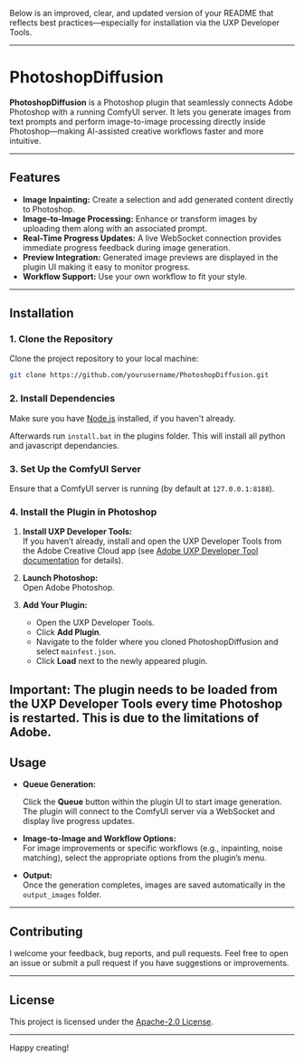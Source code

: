 Below is an improved, clear, and updated version of your README that reflects best practices—especially for installation via the UXP Developer Tools.

---

# PhotoshopDiffusion

**PhotoshopDiffusion** is a Photoshop plugin that seamlessly connects Adobe Photoshop with a running ComfyUI server. It lets you generate images from text prompts and perform image-to-image processing directly inside Photoshop—making AI-assisted creative workflows faster and more intuitive.

---

## Features
- **Image Inpainting:** Create a selection and add generated content directly to Photoshop.
- **Image-to-Image Processing:** Enhance or transform images by uploading them along with an associated prompt.
- **Real-Time Progress Updates:** A live WebSocket connection provides immediate progress feedback during image generation.
- **Preview Integration:** Generated image previews are displayed in the plugin UI making it easy to monitor progress.
- **Workflow Support:** Use your own workflow to fit your style.

---

## Installation

### 1. Clone the Repository

Clone the project repository to your local machine:

```sh
git clone https://github.com/yourusername/PhotoshopDiffusion.git
```

### 2. Install Dependencies

Make sure you have [Node.js]() installed, if you haven't already.

Afterwards run `install.bat` in the plugins folder.
This will install all python and javascript dependancies.

### 3. Set Up the ComfyUI Server

Ensure that a ComfyUI server is running (by default at `127.0.0.1:8188`). 

### 4. Install the Plugin in Photoshop

1. **Install UXP Developer Tools:**  
   If you haven’t already, install and open the UXP Developer Tools from the Adobe Creative Cloud app (see [Adobe UXP Developer Tool documentation](https://developer.adobe.com/photoshop/uxp/2022/guides/devtool/installation/) for details).

2. **Launch Photoshop:**  
   Open Adobe Photoshop.

3. **Add Your Plugin:**
   - Open the UXP Developer Tools.
   - Click **Add Plugin**.
   - Navigate to the folder where you cloned PhotoshopDiffusion and select `mainfest.json`.
   - Click **Load** next to the newly appeared plugin.
   
**Important:** The plugin needs to be loaded from the UXP Developer Tools every time Photoshop is restarted. This is due to the limitations of Adobe.
---

## Usage

- **Queue Generation:**  


  Click the **Queue** button within the plugin UI to start image generation. The plugin will connect to the ComfyUI server via a WebSocket and display live progress updates.

- **Image-to-Image and Workflow Options:**  
  For image improvements or specific workflows (e.g., inpainting, noise matching), select the appropriate options from the plugin’s menu.

- **Output:**  
  Once the generation completes, images are saved automatically in the `output_images` folder.

---

## Contributing

I welcome your feedback, bug reports, and pull requests. Feel free to open an issue or submit a pull request if you have suggestions or improvements.

---

## License

This project is licensed under the [Apache-2.0 License](LICENSE).

---
Happy creating!


